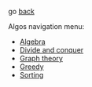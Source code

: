 go [back](../README.md) 

Algos navigation menu:
* [Algebra](../algos/algebra/ALGEBRA-MENU.md)
* [Divide and conquer](../algos/divide-conquer/DIVIDE-CONQUER-MENU.md)
* [Graph theory](../algos/graph-theory/GRAPHS-MENU.md)
* [Greedy](../algos/greedy/GREEDY-MENU.md)
* [Sorting](../algos/sorting/SORTING-MENU.md)